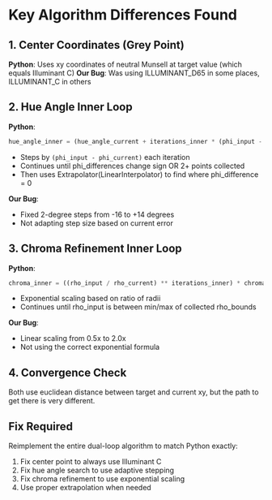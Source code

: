 # Key Algorithm Differences Found

## 1. Center Coordinates (Grey Point)
**Python**: Uses xy coordinates of neutral Munsell at target value (which equals Illuminant C)
**Our Bug**: Was using ILLUMINANT_D65 in some places, ILLUMINANT_C in others

## 2. Hue Angle Inner Loop
**Python**:
```python
hue_angle_inner = (hue_angle_current + iterations_inner * (phi_input - phi_current)) % 360
```
- Steps by `(phi_input - phi_current)` each iteration
- Continues until phi_differences change sign OR 2+ points collected
- Then uses Extrapolator(LinearInterpolator) to find where phi_difference = 0

**Our Bug**: 
- Fixed 2-degree steps from -16 to +14 degrees
- Not adapting step size based on current error

## 3. Chroma Refinement Inner Loop
**Python**:
```python
chroma_inner = ((rho_input / rho_current) ** iterations_inner) * chroma_current
```
- Exponential scaling based on ratio of radii
- Continues until rho_input is between min/max of collected rho_bounds

**Our Bug**:
- Linear scaling from 0.5x to 2.0x
- Not using the correct exponential formula

## 4. Convergence Check
Both use euclidean distance between target and current xy, but the path to get there is very different.

## Fix Required
Reimplement the entire dual-loop algorithm to match Python exactly:
1. Fix center point to always use Illuminant C
2. Fix hue angle search to use adaptive stepping
3. Fix chroma refinement to use exponential scaling
4. Use proper extrapolation when needed